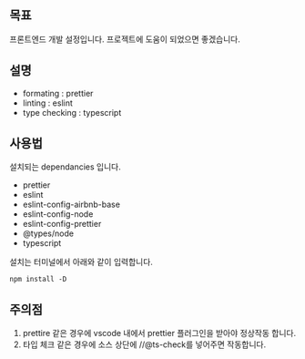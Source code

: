 ## 목표
프론트엔드 개발 설정입니다. 프로젝트에 도움이 되었으면 좋겠습니다.

## 설명
- formating : prettier
- linting :  eslint
- type checking : typescript

## 사용법

설치되는 dependancies 입니다.
- prettier
- eslint
- eslint-config-airbnb-base
- eslint-config-node
- eslint-config-prettier
- @types/node
- typescript


설치는 터미널에서 아래와 같이 입력합니다.
<pre>
<code>npm install -D</code>
</pre>

## 주의점
1. prettire 같은 경우에 vscode 내에서 prettier 플러그인을 받아야 정상작동 합니다.
2. 타입 체크 같은 경우에 소스 상단에 //@ts-check를 넣어주면 작동합니다.




